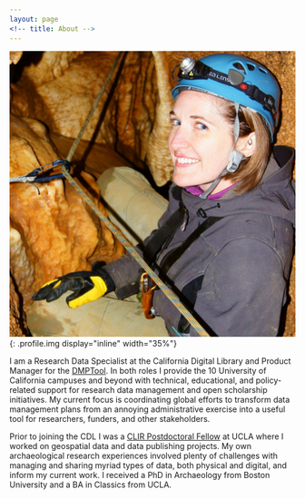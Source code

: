 ```yaml
---
layout: page
<!-- title: About -->
---
```


![Steph's profile](/img/steph_cave.jpg){: .profile.img display="inline" width="35%"}

I am a Research Data Specialist at the California Digital Library and Product Manager for the [DMPTool](https://dmptool.org/). In both roles I provide the 10 University of California campuses and beyond with technical, educational, and policy-related support for research data management and open scholarship initiatives. My current focus is coordinating global efforts to transform data management plans from an annoying administrative exercise into a useful tool for researchers, funders, and other stakeholders.

Prior to joining the CDL I was a [CLIR Postdoctoral Fellow](https://www.clir.org/fellowships/postdoc) at UCLA where I worked on geospatial data and data publishing projects. My own archaeological research experiences involved plenty of challenges with managing and sharing myriad types of data, both physical and digital, and inform my current work. I received a PhD in Archaeology from Boston University and a BA in Classics from UCLA.
